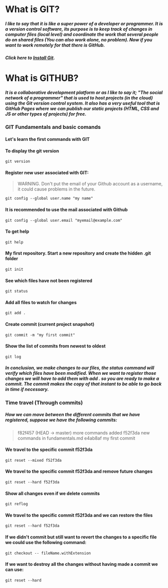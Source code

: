 # What is GIT?

##### I like to say that it is like a super power of a developer or programmer. It is a **version control software**, its purpose is to keep track of changes in computer files (local level) and coordinate the work that several people do on shared files (You can also work alone, no problem). Now if you want to work remotely for that there is GitHub.

##### Click here to [Install Git](https://git-scm.com).

# What is GITHUB?

##### It is a collaborative development platform or as I like to say it; "The social network of a programmer" that is used to host projects (in the cloud) using the Git version control system. It also has a very useful tool that is GitHub Pages where we can publish our static projects (HTML, CSS and JS or other types of projects) for free.

### GIT Fundamentals and basic comands

#### Let's learn the first commands with GIT


#### To display the git version
```
git version
```

#### Register new user associated with GIT:
>   WARNING. Don't put the email of your Github account as a username, it could cause problems in the future.
```
git config --global user.name "my name"
```
#### It is recommended to use the mail associated with Github
```
git config --global user.email "myemail@example.com"
```
#### To get help 
```
git help
```
#### My first repository. Start a new repository and create the hidden .git folder
```
git init
```
#### See which files have not been registered
```
git status
```
#### Add all files to watch for changes
```
git add .
```
#### Create commit (current project snapshot)
```
git commit -m "my first commit"
```
#### Show the list of commits from newest to oldest
```
git log
```
##### In conclusion, we make changes to our files, the status command will verify which files have been modified. When we want to register those changes we will have to add them with add . so you are ready to make a commit. The commit makes the copy of that instant to be able to go back in time if necessary.




### Time travel (Through commits)

##### How we can move between the different commits that we have registered, suppose we have the following commits:

>  f82f457 (HEAD -> master) more commands added
>  f52f3da new commands in fundamentals.md
>  e4ab8af my first commit

#### We travel to the specific commit f52f3da
```
git reset --mixed f52f3da
```
#### We travel to the specific commit f52f3da and remove future changes
```
git reset --hard f52f3da
```
#### Show all changes even if we delete commits
```
git reflog
```
#### We travel to the specific commit f52f3da and we can restore the files
```
git reset --hard f52f3da
```
#### If we didn't commit but still want to revert the changes to a specific file we could use the following command:
```
git checkout -- fileName.withExtension
```
#### If we want to destroy all the changes without having made a commit we can use:
```
git reset --hard
```









